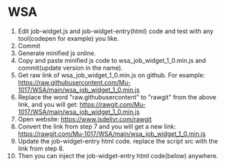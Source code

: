 # WSA

1. Edit job-widget.js and job-widget-entry(html) code and test with any tool(codepen for example) you like.
2. Commit
3. Generate minified js online.
4. Copy and paste minified js code to wsa_job_widget_1_0.min.js and commit(update version in the name).
5. Get raw link of wsa_job_widget_1_0.min.js on github. For example: https://raw.githubusercontent.com/Mu-1017/WSA/main/wsa_job_widget_1_0.min.js
6. Replace the word "raw.githubusercontent" to "rawgit" from the above link, and you will get: https://rawgit.com/Mu-1017/WSA/main/wsa_job_widget_1_0.min.js
7. Open website: https://www.jsdelivr.com/rawgit
8. Convert the link from step 7 and you will get a new link: https://rawgit.com/Mu-1017/WSA/main/wsa_job_widget_1_0.min.js
9. Update the job-widget-entry html code. replace the script src with the link from step 8.
10. Then you can inject the job-widget-entry html code(below) anywhere.

<div class="teamtailor-jobs-widget" 
data-teamtailor-limit="10"
data-teamtailor-pagenum="1"
data-teamtailor-popup="true"
data-teamtailor-department-select="true"
data-teamtailor-location-select="true"
data-teamtailor-feed="public"
data-teamtailor-api-key="st4Z6Z8T3t6W1gCE94V9ZWBg13Odbltk_8HHtJFw"
data-teamtailor-region=""></div>
<script src="https://cdn.jsdelivr.net/gh/Mu-1017/WSA@main/wsa_job_widget_1_0.min.js"></script>
